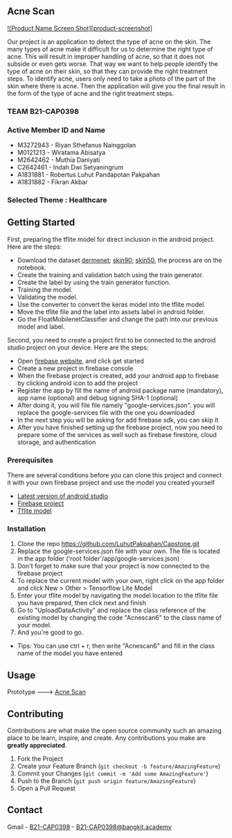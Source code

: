 <!-- ABOUT THE PROJECT -->
## Acne Scan

[![Product Name Screen Shot][product-screenshot]](https://example.com)

Our project is an application to detect the type of acne on the skin. The many types of acne make it difficult for us to determine the right type of acne. This will result in improper handling of acne, so that it does not subside or even gets worse. That way we want to help people identify the type of acne on their skin, so that they can provide the right treatment steps. To identify acne, users only need to take a photo of the part of the skin where there is acne. Then the application will give you the final result in the form of the type of acne and the right treatment steps.


### TEAM B21-CAP0398

### Active Member ID and Name

* M3272943 - Riyan Sthefanus Nainggolan
* M0121213 - Wiratama Abisatya
* M2642462  - Muthia Daniyati 
* C2642461 - Indah Dwi Setyaningrum
* A1831881 - Robertus Luhut Pandapotan Pakpahan
* A1831882 - Fikran Akbar

### Selected Theme : Healthcare

## Getting Started

First, preparing the tflite model for direct inclusion in the android project. Here are the steps:
* Download the dataset [dermenet](www.dermnet.com0); [skin90](https://www.kaggle.com/dinartas/skin90); [skin50](https://www.kaggle.com/dinartas/skin50), the process are on the notebook.
* Create the training and validation batch using the train generator.
* Create the label by using the train generator function.
* Training the model.
* Validating the model.
* Use the converter to convert the keras model into the tflite model.
* Move the tflite file and the label into assets label in android folder.
* Go the FloatMobilenetClassifier and change the path into our previous model and label.

Second, you need to create a project first to be connected to the android studio project on your device. Here are the steps:
* Open [firebase website](www.firebase.google.com), and click get started
* Create a new project in firebase console
* When the firebase project is created, add your android app to firebase by clicking android icon to add the project
* Register the app by fill the name of android package name (mandatory), app name (optional) and debug signing SHA-1 (optional)
* After doing it, you will file file namely "google-services.json". you will replace the google-services file with the one you downloaded
* In the next step you will be asking for add firebase sdk, you can skip it
* After you have finished setting up the firebase project, now you need to prepare some of the services as well such as firebase firestore, cloud storage, and authentication

### Prerequisites

There are several conditions before you can clone this project and connect it with your own firebase project and use the model you created yourself
* [Latest version of android studio](https://developer.android.com/?hl=id)
* [Firebase project](https://console.firebase.google.com/u/0/)
* [Tflite model](https://www.tensorflow.org/lite/guide)

### Installation

1. Clone the repo https://github.com/LuhutPakpahan/Capstone.git
2. Replace the google-services.json file with your own. The file is located in the app folder ('root folder'/app/google-services.json)
3. Don't forget to make sure that your project is now connected to the firebase project
4. To replace the current model with your own, right click on the app folder and click New > Other > Tensorflow Lite Model
5. Enter your tflite model by navigating the model location to the tflite file you have prepared, then click next and finish
6. Go to "UploadDataActivity" and replace the class reference of the existing model by changing the code "Acnescan6" to the class name of your model.
7. And you're good to go.
* Tips: You can use ctrl + r, then write "Acnescan6" and fill in the class name of the model you have entered


<!-- USAGE EXAMPLES -->
## Usage

Prototype ---> [Acne Scan](https://www.figma.com/proto/1rpityhZ5BBXvVF19rVUpJ/Acne-Scan?node-id=18%3A7391&scaling=contain&page-id=14%3A2)



<!-- CONTRIBUTING -->
## Contributing

Contributions are what make the open source community such an amazing place to be learn, inspire, and create. Any contributions you make are **greatly appreciated**.

1. Fork the Project
2. Create your Feature Branch (`git checkout -b feature/AmazingFeature`)
3. Commit your Changes (`git commit -m 'Add some AmazingFeature'`)
4. Push to the Branch (`git push origin feature/AmazingFeature`)
5. Open a Pull Request



<!-- CONTACT -->
## Contact

Gmail - [B21-CAP0398](https://groups.google.com/a/bangkit.academy/g/b21-cap0398/about?pli=1) - B21-CAP0398@bangkit.academy

